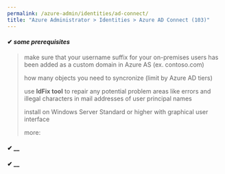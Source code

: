 ```yaml
---
permalink: /azure-admin/identities/ad-connect/
title: "Azure Administrator > Identities > Azure AD Connect (103)"
---
```

#### ✔ _some prerequisites_

> make sure that your username suffix for your on-premises users has been added as a custom domain in Azure AS (ex. contoso.com)
>
> how many objects you need to syncronize (limit by Azure AD tiers)
>
> use **IdFix tool** to repair any potential problem areas like errors and illegal characters in mail addresses of user principal names
>
> install on Windows Server Standard or higher with graphical user interface
>
> more: 

#### ✔ __

#### ✔ __